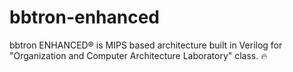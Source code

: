 # bbtron-enhanced
bbtron ENHANCED® is MIPS based architecture built in Verilog for "Organization and Computer Architecture Laboratory" class. 🔥
